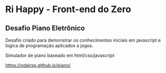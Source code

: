 # Ri Happy - Front-end do Zero

## Desafio Piano Eletrônico

Desafio criado para demonstrar os conhecimentos iniciais em javascript
e lógica de programação aplicados a jogos.

Simulador de piano baseado em html/css/javascript

https://odairsp.github.io/piano/
